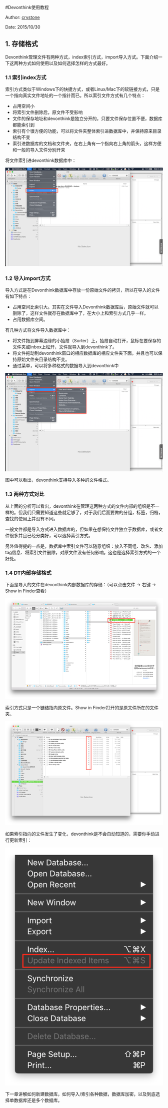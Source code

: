 #Devonthink使用教程

Author: [crystone](https://twitter.com/crystone)

Date: 2015/10/30

## 1. 存储格式

Devonthink管理文件有两种方式，index索引方式，import导入方式。下面介绍一下这两种方式如何使用以及如何选择怎样的方式最好。

### 1.1 索引index方式

索引方式类似于Windows下的快捷方式，或者Linux/Mac下的软链接方式，只是一个指向真实文件地址的一个指针而已。所以索引文件方式有几个特点：
* 占用空间小
* 将索引文件删除后，原文件不受影响
* 文件的保存地址和devonthink是独立分开的，只要文件保存位置不便，数据库都能索引到
* 索引有个很方便的功能，可以将文件夹整体索引进数据库中，并保持原来目录结构不变
* 索引进数据库的文档和文件夹，在右上角有一个指向右上角的箭头，这样方便和一般的导入文件分别开来

将文件索引进devonthink数据库中：

![文档索引进DT](./images/文档索引进DT.png)



### 1.2 导入import方式

导入方式是在Devonthink数据库中存放一份原始文件的拷贝，所以在导入的文件有如下特点：
* 占用空间比索引大。其实在文件导入Devonthink数据库后，原始文件就可以删除了，这样文件就存在数据库中了，在大小上和索引方式几乎一样。
* 占用数据库空间。

有几种方式将文件导入数据库中：
* 将文件拖到屏幕边缘的小抽屉（Sorter）上，抽屉自动打开，鼠标在要保存的文件夹或Inbox上松开，文件就导入到devonthink了。
* 将文件拖动到devonthink窗口的相应数据库的相应文件夹下面。并且也可以保持原始文件夹目录结构不变。
* 通过菜单，可以将多种格式的数据导入到devonthink中

![文档导入进DT](./images/文档导入进DT.png)

图中可以看出，devonthink支持导入多种的文件格式。


### 1.3 两种方式对比

从上面的分析可以看出，devonthink在管理这两种方式的文件内部的组织是不一样的。但我们只需要知道这些就足够了，对于我们后面要做的分组，标签，归档，查找的使用上并没有不同。

一般文件都是导入方式进入数据库的，但如果在想保持文件独立于数据库，或者文件很多并且已经分类好，可以选择索引方式。

另外值得提的一点是，数据库中索引文件可以随意组织：放入不同组、改名、添加tag信息、将索引文件删除，对原文件没有任何影响。这也是选择索引方式的一个好处。


### 1.4 DT内部存储格式

下面是导入的文件在devonthink内部数据库的存储：（可以点击文件 → 右键 → Show in Finder查看）

![文件内部存储](./images/文件内部存储.png)

索引方式只是一个链结指向原文件。Show in Finder打开的是原文件所在的文件夹。

![索引文件](./images/索引文件.png)

如果索引指向的文件发生了变化，devonthink是不会自动知道的，需要你手动进行更新索引：

![索引更新](./images/索引更新.png)

下一章讲解如何新建数据库，如何导入/索引各种数据，数据库加密，以及到底选择单数据库还是多个数据库。

